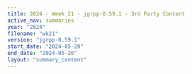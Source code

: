 ```yaml
---
title: 2024 - Week 21 - jgrpp-0.59.1 - 3rd Party Content
active_nav: summaries
year: "2024"
filename: "wk21"
version: "jgrpp-0.59.1"
start_date: "2024-05-20"
end_date: "2024-05-26"
layout: "summary_content"
---
```

